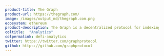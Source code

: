 ```yaml
---
product-title: The Graph
product-url: https://thegraph.com/
image: /images/output_md/thegraph.com.png
ecosystem: ethereum
product-description: The Graph is a decentralized protocol for indexing and querying data from blockchains.
coltitle:  "Analytics"
colpermalink: defi-analytics
twitter: https://twitter.com/graphprotocol
github: https://github.com/graphprotocol
---
```

